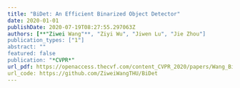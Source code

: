 ```yaml
---
title: "BiDet: An Efficient Binarized Object Detector"
date: 2020-01-01
publishDate: 2020-07-19T08:27:55.297063Z
authors: [**"Ziwei Wang"**, "Ziyi Wu", "Jiwen Lu", "Jie Zhou"]
publication_types: ["1"]
abstract: ""
featured: false
publication: "*CVPR*"
url_pdf: https://openaccess.thecvf.com/content_CVPR_2020/papers/Wang_BiDet_An_Efficient_Binarized_Object_Detector_CVPR_2020_paper.pdf
url_code: https://github.com/ZiweiWangTHU/BiDet
---
```



